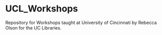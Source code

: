 # UCL_Workshops
Repository for Workshops taught at University of Cincinnati by Rebecca Olson for the UC Libraries. 
